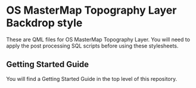 # OS MasterMap Topography Layer Backdrop style

These are QML files for OS MasterMap Topography Layer. You will need to apply the post processing SQL scripts before using these stylesheets.

## Getting Started Guide

You will find a Getting Started Guide in the top level of this repository.